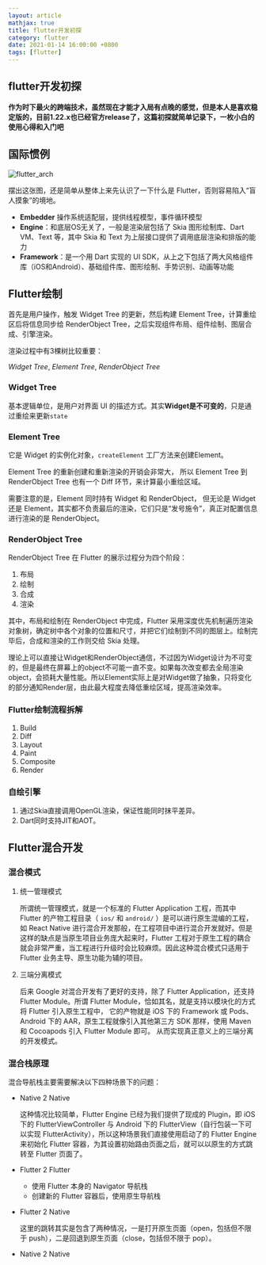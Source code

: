 ```yaml
---
layout: article
mathjax: true
title: flutter开发初探
category: flutter
date: 2021-01-14 16:00:00 +0800
tags: [flutter]
---
```


## flutter开发初探

**作为时下最火的跨端技术，虽然现在才能才入局有点晚的感觉，但是本人是喜欢稳定版的，目前1.22.x也已经官方release了，这篇初探就简单记录下，一枚小白的使用心得和入门吧**

## 国际惯例

![flutter_arch]({{site.url}}/assets/images/posts/flutter_arch.jpg)

摆出这张图，还是简单从整体上来先认识了一下什么是 Flutter，否则容易陷入“盲人摸象”的境地。

* **Embedder** 操作系统适配层，提供线程模型，事件循环模型
* **Engine**：和底层OS无关了，一般是渲染层包括了 Skia 图形绘制库、Dart VM、Text 等，其中 Skia 和 Text 为上层接口提供了调用底层渲染和排版的能力
* **Framework**：是一个用 Dart 实现的 UI SDK，从上之下包括了两大风格组件库（iOS和Android）、基础组件库、图形绘制、手势识别、动画等功能

## Flutter绘制

首先是用户操作，触发 Widget Tree 的更新，然后构建 Element Tree，计算重绘区后将信息同步给 RenderObject Tree，之后实现组件布局、组件绘制、图层合成、引擎渲染。

渲染过程中有3棵树比较重要：

*Widget Tree*, *Element Tree*, *RenderObject Tree*

### Widget Tree

基本逻辑单位，是用户对界面 UI 的描述方式。其实**Widget是不可变的**，只是通过重绘来更新`state `

### Element Tree

它是 Widget 的实例化对象，`createElement` 工厂方法来创建Element。

Element Tree 的重新创建和重新渲染的开销会非常大， 所以 Element Tree 到 RenderObject Tree 也有一个 Diff 环节，来计算最小重绘区域。

需要注意的是，Element 同时持有 Widget 和 RenderObject， 但无论是 Widget 还是 Element，其实都不负责最后的渲染，它们只是“发号施令”，真正对配置信息进行渲染的是 RenderObject。

### RenderObject Tree

RenderObject Tree 在 Flutter 的展示过程分为四个阶段：

1. 布局
2. 绘制
3. 合成
4. 渲染

其中，布局和绘制在 RenderObject 中完成，Flutter 采用深度优先机制遍历渲染对象树，确定树中各个对象的位置和尺寸，并把它们绘制到不同的图层上。绘制完毕后，合成和渲染的工作则交给 Skia 处理。

理论上可以直接让Widget和RenderObject通信，不过因为Widget设计为不可变的，但是最终在屏幕上的object不可能一直不变。如果每次改变都去全局渲染object，会损耗大量性能。所以Element实际上是对Widget做了抽象，只将变化的部分通知Render层，由此最大程度去降低重绘区域，提高渲染效率。

### Flutter绘制流程拆解

1. Build
2. Diff
3. Layout
4. Paint
5. Composite
6. Render

### 自绘引擎

1. 通过Skia直接调用OpenGL渲染，保证性能同时抹平差异。
2. Dart同时支持JIT和AOT。

## Flutter混合开发

### 混合模式

1. 统一管理模式

   所谓统一管理模式，就是一个标准的 Flutter Application 工程，而其中 Flutter 的产物工程目录（ `ios/` 和 `android/` ）是可以进行原生混编的工程，如 React Native 进行混合开发那般，在工程项目中进行混合开发就好。但是这样的缺点是当原生项目业务庞大起来时，Flutter 工程对于原生工程的耦合就会非常严重，当工程进行升级时会比较麻烦。因此这种混合模式只适用于 Flutter 业务主导、原生功能为辅的项目。

2. 三端分离模式

   后来 Google 对混合开发有了更好的支持，除了 Flutter Application，还支持 Flutter Module。所谓 Flutter Module，恰如其名，就是支持以模块化的方式将 Flutter 引入原生工程中， 它的产物就是 iOS 下的 Framework 或 Pods、Android 下的 AAR，原生工程就像引入其他第三方 SDK 那样，使用 Maven 和 Cocoapods 引入 Flutter Module 即可。 从而实现真正意义上的三端分离的开发模式。

### 混合栈原理

混合导航栈主要需要解决以下四种场景下的问题：

* Native 2 Native

  这种情况比较简单，Flutter Engine 已经为我们提供了现成的 Plugin，即 iOS 下的 FlutterViewController 与 Android 下的 FlutterView（自行包装一下可以实现 FlutterActivity），所以这种场景我们直接使用启动了的 Flutter Engine 来初始化 Flutter 容器，为其设置初始路由页面之后，就可以以原生的方式跳转至 Flutter 页面了。

* Flutter 2 Flutter

  * 使用 Flutter 本身的 Navigator 导航栈
  * 创建新的 Flutter 容器后，使用原生导航栈

* Flutter 2 Native

  这里的跳转其实是包含了两种情况，一是打开原生页面（open，包括但不限于 push），二是回退到原生页面（close，包括但不限于 pop）。

* Native 2 Native





